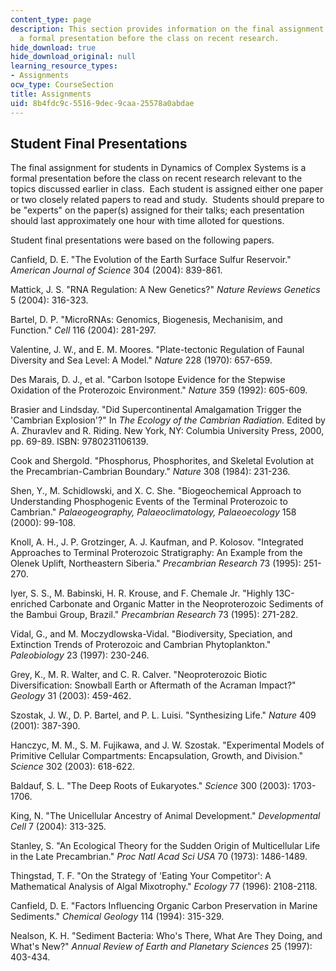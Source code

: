 ```yaml
---
content_type: page
description: This section provides information on the final assignment for the course,
  a formal presentation before the class on recent research.
hide_download: true
hide_download_original: null
learning_resource_types:
- Assignments
ocw_type: CourseSection
title: Assignments
uid: 8b4fdc9c-5516-9dec-9caa-25578a0abdae
---
```


Student Final Presentations
---------------------------

The final assignment for students in Dynamics of Complex Systems is a formal presentation before the class on recent research relevant to the topics discussed earlier in class.  Each student is assigned either one paper or two closely related papers to read and study.  Students should prepare to be "experts" on the paper(s) assigned for their talks; each presentation should last approximately one hour with time alloted for questions.

Student final presentations were based on the following papers.

Canfield, D. E. "The Evolution of the Earth Surface Sulfur Reservoir." _American Journal of Science_ 304 (2004): 839-861.

Mattick, J. S. "RNA Regulation: A New Genetics?" _Nature Reviews Genetics_ 5 (2004): 316-323.

Bartel, D. P. "MicroRNAs: Genomics, Biogenesis, Mechanisim, and Function." _Cell_ 116 (2004): 281-297.

Valentine, J. W., and E. M. Moores. "Plate-tectonic Regulation of Faunal Diversity and Sea Level: A Model." _Nature_ 228 (1970): 657-659.

Des Marais, D. J., et al. "Carbon Isotope Evidence for the Stepwise Oxidation of the Proterozoic Environment." _Nature_ 359 (1992): 605-609.

Brasier and Lindsday. "Did Supercontinental Amalgamation Trigger the 'Cambrian Explosion'?" In _The Ecology of the Cambrian Radiation._ Edited by A. Zhuravlev and R. Riding. New York, NY: Columbia University Press, 2000, pp. 69-89. ISBN: 9780231106139.

Cook and Shergold. "Phosphorus, Phosphorites, and Skeletal Evolution at the Precambrian-Cambrian Boundary." _Nature_ 308 (1984): 231-236.

Shen, Y., M. Schidlowski, and X. C. She. "Biogeochemical Approach to Understanding Phosphogenic Events of the Terminal Proterozoic to Cambrian." _Palaeogeography, Palaeoclimatology, Palaeoecology_ 158 (2000): 99-108.

Knoll, A. H., J. P. Grotzinger, A. J. Kaufman, and P. Kolosov. "Integrated Approaches to Terminal Proterozoic Stratigraphy: An Example from the Olenek Uplift, Northeastern Siberia." _Precambrian Research_ 73 (1995): 251-270.

Iyer, S. S., M. Babinski, H. R. Krouse, and F. Chemale Jr. "Highly 13C-enriched Carbonate and Organic Matter in the Neoproterozoic Sediments of the Bambui Group, Brazil." _Precambrian Research_ 73 (1995): 271-282.

Vidal, G., and M. Moczydlowska-Vidal. "Biodiversity, Speciation, and Extinction Trends of Proterozoic and Cambrian Phytoplankton." _Paleobiology_ 23 (1997): 230-246.

Grey, K., M. R. Walter, and C. R. Calver. "Neoproterozoic Biotic Diversification: Snowball Earth or Aftermath of the Acraman Impact?" _Geology_ 31 (2003): 459-462.

Szostak, J. W., D. P. Bartel, and P. L. Luisi. "Synthesizing Life." _Nature_ 409 (2001): 387-390.

Hanczyc, M. M., S. M. Fujikawa, and J. W. Szostak. "Experimental Models of Primitive Cellular Compartments: Encapsulation, Growth, and Division." _Science_ 302 (2003): 618-622.

Baldauf, S. L. "The Deep Roots of Eukaryotes." _Science_ 300 (2003): 1703-1706.

King, N. "The Unicellular Ancestry of Animal Development." _Developmental Cell_ 7 (2004): 313-325.

Stanley, S. "An Ecological Theory for the Sudden Origin of Multicellular Life in the Late Precambrian." _Proc Natl Acad Sci USA_ 70 (1973): 1486-1489.

Thingstad, T. F. "On the Strategy of 'Eating Your Competitor': A Mathematical Analysis of Algal Mixotrophy." _Ecology_ 77 (1996): 2108-2118.

Canfield, D. E. "Factors Influencing Organic Carbon Preservation in Marine Sediments." _Chemical Geology_ 114 (1994): 315-329.

Nealson, K. H. "Sediment Bacteria: Who's There, What Are They Doing, and What's New?" _Annual Review of Earth and Planetary Sciences_ 25 (1997): 403-434.